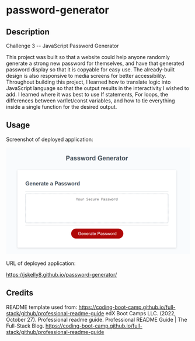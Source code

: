 # password-generator

## Description
Challenge 3 -- JavaScript Password Generator

This project was built so that a website could help anyone randomly generate a strong new password for themselves, and have that generated password display so that it is copyable for easy use. The already-built design is also responsive to media screens for better accessibility. Throughout building this project, I learned how to translate logic into JavaScript language so that the output results in the interactivity I wished to add. I learned where it was best to use If statements, For loops, the differences between var/let/const variables, and how to tie everything inside a single function for the desired output. 

## Usage

Screenshot of deployed application:

![Screenshot of Password Generator Website](./assets/images/PassGeneratorClip.png)

URL of deployed application: 

https://jskelly8.github.io/password-generator/


## Credits

README template used from: https://coding-boot-camp.github.io/full-stack/github/professional-readme-guide 
	edX Boot Camps LLC. (2022, October 27). Professional readme guide. Professional README Guide | The Full-Stack Blog. https://coding-boot-camp.github.io/full-stack/github/professional-readme-guide 
